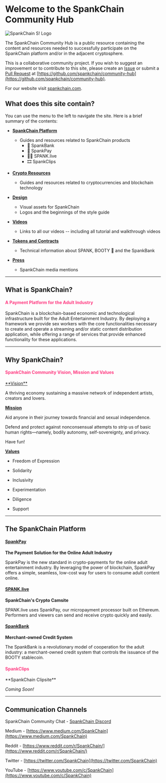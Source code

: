 # Welcome to the SpankChain Community Hub

![SpankChain S! Logo](/images/SCbanner.png)

The SpankChain Community Hub is a public resource containing the content and resources needed to successfully participate on the SpankChain platform and/or in the adjacent cryptosphere.

This is a collaborative community project. If you wish to suggest an improvement or to contribute to this site, please create an [Issue](https://github.com/spankchain/community-hub/issues) or submit a [Pull Request](https://github.com/spankchain/community-hub/pulls) at [https://github.com/spankchain/community-hub](https://github.com/spankchain/community-hub).

For our website visit [spankchain.com](https://spankchain.com).

## **What does this site contain?**
You can use the menu to the left to navigate the site. Here is a brief summary of the contents:

- **<u>SpankChain Platform</u>**

    - Guides and resources related to SpankChain products
        - 🏦 SpankBank
        - 💸 SpankPay
        - 💃🏽 SPANK.live
        - 🎞️ SpankClips

- **<u>Crypto Resources</u>**

    - Guides and resources related to cryptocurrencies and blockchain technology

- **<u>Design</u>**

    - Visual assets for SpankChain
    - Logos and the beginnings of the style guide

- **<u>Videos</u>**

    - Links to all our videos -- including all tutorial and walkthrough videos

- **<u>Tokens and Contracts</u>**

    - Technical information about SPANK, BOOTY 🍑 and the SpankBank

- **<u>Press</u>**

    - SpankChain media mentions

___

## What is SpankChain?

<h4 style="color:#ff3b81;">A Payment Platform for the Adult Industry</h4>

SpankChain is a blockchain-based economic and technological infrastructure built for the Adult Entertainment Industry. By deploying a framework we provide sex workers with the core functionalities necessary to create and operate a streaming and/or static content distribution application, while offering a range of services that provide enhanced functionality for these applications.

___

## **Why SpankChain?**

<h4 style="color:#ff3b81;">SpankChain Community Vision, Mission and Values</h4>
<u>**Vision**</u>

A thriving economy sustaining a massive network of independent artists, creators and lovers.

<u>**Mission**</u>

Aid anyone in their journey towards financial and sexual independence.

Defend and protect against nonconsensual attempts to strip us of basic human rights—namely, bodily autonomy, self-sovereignty, and privacy.

Have fun!

<u>**Values**</u>

- Freedom of Expression

- Solidarity

- Inclusivity

- Experimentation

- Diligence

- Support

___

## **The SpankChain Platform**

[<h4 style="color:#ff3b81;">SpankPay</h4>](https://merchant.spankchain.com/)
**The Payment Solution for the Online Adult Industry**

SpankPay is the new standard in crypto-payments for the online adult entertainment industry. By leveraging the power of blockchain, SpankPay offers a simple, seamless, low-cost way for users to consume adult content online.

[<h4 style="color:#ff3b81;">SPANK.live</h4>](https://spank.live)
**SpankChain's Crypto Camsite**

SPANK.live uses SpankPay, our micropayment processor built on Ethereum. Performers and viewers can send and receive crypto quickly and easily.

[<h4 style="color:#ff3b81;">SpankBank</h4>](https://bank.spankchain.com)
**Merchant-owned Credit System**

The SpankBank is a revolutionary model of cooperation for the adult industry: a merchant-owned credit system that controls the issuance of the BOOTY stablecoin.

<h4 style="color:#ff3b81;">SpankClips</h4>
**SpankChain Clipsite**

_Coming Soon!_

___

## Communication Channels

SpankChain Community Chat - [SpankChain Discord](https://discord.gg/9mmTgxR)

Medium - [https://www.medium.com/SpankChain](https://www.medium.com/SpankChain)

Reddit - [https://www.reddit.com/r/SpankChain/](https://www.reddit.com/r/SpankChain/)

Twitter - [https://twitter.com/SpankChain](https://twitter.com/SpankChain)

YouTube - [https://www.youtube.com/c/SpankChain](https://www.youtube.com/c/SpankChain)